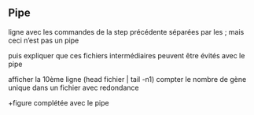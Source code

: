 ## Pipe


ligne avec les commandes de la step précédente séparées par les ; mais ceci n’est pas un pipe

puis expliquer que ces fichiers intermédiaires peuvent être évités avec le pipe

afficher la 10ème ligne (head fichier | tail -n1)
compter le nombre de gène unique dans un fichier avec redondance

+figure complétée avec le pipe
